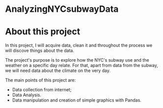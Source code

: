 # AnalyzingNYCsubwayData

# About this project
In this project, I will acquire data, clean it and throughout the process we will discove things about the data.

The project's purpose is to explore how the NYC's subway use and the weather on a specific day relate. For that, apart from data from the subway, we will need data about the climate on the very day.

The main points of this project are: 
- Data collection from internet;
- Data Analysis.
- Data manipulation and creation of simple graphics with Pandas.
   
